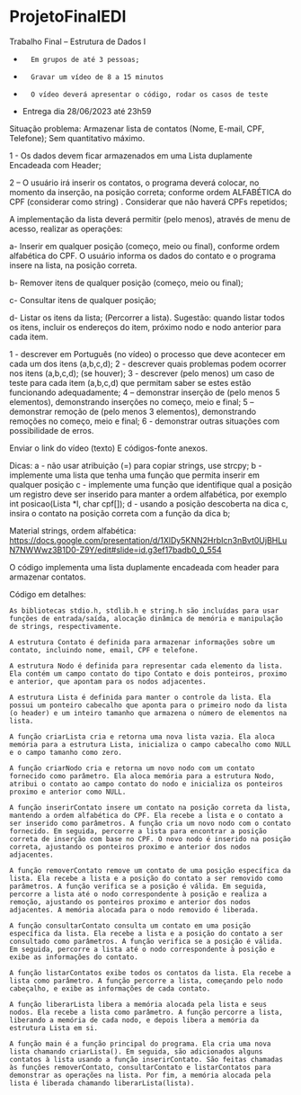 # ProjetoFinalEDI
Trabalho Final – Estrutura de Dados I 

-       Em grupos de até 3 pessoas;

-       Gravar um vídeo de 8 a 15 minutos

-       O vídeo deverá apresentar o código, rodar os casos de teste

- Entrega dia 28/06/2023 até 23h59

 

Situação problema: Armazenar lista de contatos (Nome, E-mail, CPF, Telefone); Sem quantitativo máximo.

1 - Os dados devem ficar armazenados em uma Lista duplamente Encadeada com Header; 

2 – O usuário irá inserir os contatos, o programa deverá colocar, no momento da inserção, na posição correta; conforme ordem ALFABÉTICA do CPF (considerar como string) . Considerar que não haverá CPFs repetidos;

A implementação da lista deverá permitir (pelo menos), através de menu de acesso, realizar as operações:

a- Inserir em qualquer posição (começo, meio ou final), conforme ordem alfabética do CPF. O usuário informa os dados do contato e o programa insere na lista, na posição correta.

b- Remover itens de qualquer posição (começo, meio ou final);

c- Consultar itens de qualquer posição;

d- Listar os itens da lista; (Percorrer a lista). Sugestão: quando listar todos os itens, incluir os endereços do item, próximo nodo e nodo anterior para cada item. 

1 - descrever em Português (no vídeo) o processo que deve acontecer em cada um dos itens (a,b,c,d);
2 - descrever quais problemas podem ocorrer nos itens (a,b,c,d); (se houver);
3 - descrever (pelo menos) um caso de teste para cada item (a,b,c,d) que permitam saber se estes estão funcionando adequadamente;
4 – demonstrar inserção de (pelo menos 5 elementos), demonstrando inserções no começo, meio e final;
5 – demonstrar remoção de (pelo menos 3 elementos), demonstrando remoções no começo, meio e final;
6 - demonstrar outras situações com possibilidade de erros.

Enviar o link do vídeo (texto) E códigos-fonte anexos.

Dicas:
a - não usar atribuição (=) para copiar strings, use strcpy;
b - implemente uma lista que tenha uma função que permita inserir em qualquer posição
c - implemente uma função que identifique qual a posição um registro deve ser inserido para manter a ordem alfabética, por exemplo int posicao(Lista *l, char cpf[]);
d - usando a posição descoberta na dica c, insira o contato na posição correta com a função da dica b;

Material strings, ordem alfabética:
https://docs.google.com/presentation/d/1XlDy5KNN2HrbIcn3nBvt0UjBHLuN7NWWwz3B1D0-Z9Y/edit#slide=id.g3ef17badb0_0_554

O código implementa uma lista duplamente encadeada com header para armazenar contatos. 

Código em detalhes:

    As bibliotecas stdio.h, stdlib.h e string.h são incluídas para usar funções de entrada/saída, alocação dinâmica de memória e manipulação de strings, respectivamente.

    A estrutura Contato é definida para armazenar informações sobre um contato, incluindo nome, email, CPF e telefone.

    A estrutura Nodo é definida para representar cada elemento da lista. Ela contém um campo contato do tipo Contato e dois ponteiros, proximo e anterior, que apontam para os nodos adjacentes.

    A estrutura Lista é definida para manter o controle da lista. Ela possui um ponteiro cabecalho que aponta para o primeiro nodo da lista (o header) e um inteiro tamanho que armazena o número de elementos na lista.

    A função criarLista cria e retorna uma nova lista vazia. Ela aloca memória para a estrutura Lista, inicializa o campo cabecalho como NULL e o campo tamanho como zero.

    A função criarNodo cria e retorna um novo nodo com um contato fornecido como parâmetro. Ela aloca memória para a estrutura Nodo, atribui o contato ao campo contato do nodo e inicializa os ponteiros proximo e anterior como NULL.

    A função inserirContato insere um contato na posição correta da lista, mantendo a ordem alfabética do CPF. Ela recebe a lista e o contato a ser inserido como parâmetros. A função cria um novo nodo com o contato fornecido. Em seguida, percorre a lista para encontrar a posição correta de inserção com base no CPF. O novo nodo é inserido na posição correta, ajustando os ponteiros proximo e anterior dos nodos adjacentes.

    A função removerContato remove um contato de uma posição específica da lista. Ela recebe a lista e a posição do contato a ser removido como parâmetros. A função verifica se a posição é válida. Em seguida, percorre a lista até o nodo correspondente à posição e realiza a remoção, ajustando os ponteiros proximo e anterior dos nodos adjacentes. A memória alocada para o nodo removido é liberada.

    A função consultarContato consulta um contato em uma posição específica da lista. Ela recebe a lista e a posição do contato a ser consultado como parâmetros. A função verifica se a posição é válida. Em seguida, percorre a lista até o nodo correspondente à posição e exibe as informações do contato.

    A função listarContatos exibe todos os contatos da lista. Ela recebe a lista como parâmetro. A função percorre a lista, começando pelo nodo cabeçalho, e exibe as informações de cada contato.

    A função liberarLista libera a memória alocada pela lista e seus nodos. Ela recebe a lista como parâmetro. A função percorre a lista, liberando a memória de cada nodo, e depois libera a memória da estrutura Lista em si.

    A função main é a função principal do programa. Ela cria uma nova lista chamando criarLista(). Em seguida, são adicionados alguns contatos à lista usando a função inserirContato. São feitas chamadas às funções removerContato, consultarContato e listarContatos para demonstrar as operações na lista. Por fim, a memória alocada pela lista é liberada chamando liberarLista(lista).
